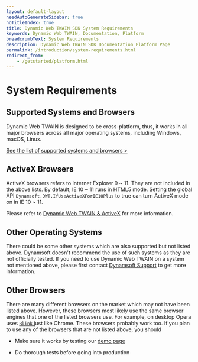 ```yaml
---
layout: default-layout
needAutoGenerateSidebar: true
noTitleIndex: true
title: Dynamic Web TWAIN SDK System Requirements
keywords: Dynamic Web TWAIN, Documentation, Platform
breadcrumbText: System Requirements
description: Dynamic Web TWAIN SDK Documentation Platform Page
permalink: /introduction/system-requirements.html
redirect_from:
    - /getstarted/platform.html
---
```


# System Requirements

## Supported Systems and Browsers

Dynamic Web TWAIN is designed to be cross-platform, thus, it works in all major browsers across all major operating systems, including Windows, macOS, Linux. 

[See the list of supported systems and browsers >](https://www.dynamsoft.com/web-twain/features/)

## ActiveX Browsers

ActiveX browsers refers to Internet Explorer 9 ~ 11. They are not included in the above lists. By default, IE 10 ~ 11 runs in HTML5 mode. Setting the global API `Dynamsoft.DWT.IfUseActiveXForIE10Plus` to true can turn ActiveX mode on in IE 10 ~ 11.

Please refer to <a href="{{site.indepth}}development/activex.html" target="_blank">Dynamic Web TWAIN & ActiveX</a> for more information.

## Other Operating Systems

There could be some other systems which are also supported but not listed above. Dynamsoft doesn't recommend the use of such systems as they are not officially tested. If you need to use Dynamic Web TWAIN on a system not mentioned above, please first contact [Dynamsoft Support]({{site.about}}getsupport.html) to get more information.

## Other Browsers

There are many different browsers on the market which may not have been listed above. However, these browsers most likely use the same browser engines that one of the listed browsers use. For example, on desktop Opera uses [ `Blink` ](https://en.wikipedia.org/wiki/Blink_(web_engine)) just like Chrome. These browsers probably work too. If you plan to use any of the browsers that are not listed above, you should

- Make sure it works by testing our [demo page](https://demo.dynamsoft.com/dwt/online_demo_scan.aspx)

- Do thorough tests before going into production
